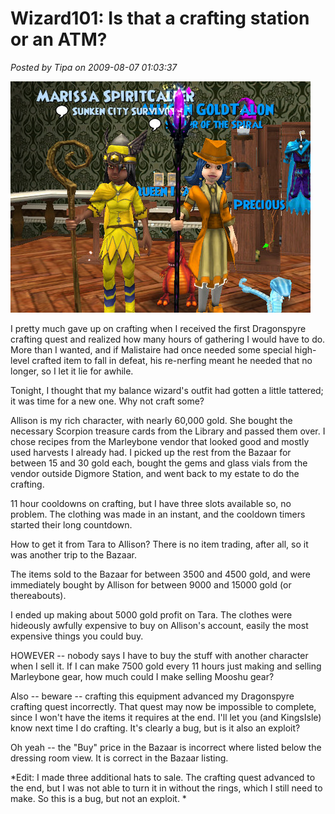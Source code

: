 # Wizard101: Is that a crafting station or an ATM?

*Posted by Tipa on 2009-08-07 01:03:37*

![Marissa and Allison in new finery](../uploads/2009/08/WizardGraphicalClient-2009-08-07-01-35-22-19.jpg "Marissa and Allison in new finery")

I pretty much gave up on crafting when I received the first Dragonspyre crafting quest and realized how many hours of gathering I would have to do. More than I wanted, and if Malistaire had once needed some special high-level crafted item to fall in defeat, his re-nerfing meant he needed that no longer, so I let it lie for awhile.

Tonight, I thought that my balance wizard's outfit had gotten a little tattered; it was time for a new one. Why not craft some?

Allison is my rich character, with nearly 60,000 gold. She bought the necessary Scorpion treasure cards from the Library and passed them over. I chose recipes from the Marleybone vendor that looked good and mostly used harvests I already had. I picked up the rest from the Bazaar for between 15 and 30 gold each, bought the gems and glass vials from the vendor outside Digmore Station, and went back to my estate to do the crafting.

11 hour cooldowns on crafting, but I have three slots available so, no problem. The clothing was made in an instant, and the cooldown timers started their long countdown.

How to get it from Tara to Allison? There is no item trading, after all, so it was another trip to the Bazaar.

The items sold to the Bazaar for between 3500 and 4500 gold, and were immediately bought by Allison for between 9000 and 15000 gold (or thereabouts).

I ended up making about 5000 gold profit on Tara. The clothes were hideously awfully expensive to buy on Allison's account, easily the most expensive things you could buy.

HOWEVER -- nobody says I have to buy the stuff with another character when I sell it. If I can make 7500 gold every 11 hours just making and selling Marleybone gear, how much could I make selling Mooshu gear?

Also -- beware -- crafting this equipment advanced my Dragonspyre crafting quest incorrectly. That quest may now be impossible to complete, since I won't have the items it requires at the end. I'll let you (and KingsIsle) know next time I do crafting. It's clearly a bug, but is it also an exploit?

Oh yeah -- the "Buy" price in the Bazaar is incorrect where listed below the dressing room view. It is correct in the Bazaar listing.

*Edit: I made three additional hats to sale. The crafting quest advanced to the end, but I was not able to turn it in without the rings, which I still need to make. So this is a bug, but not an exploit.
*

